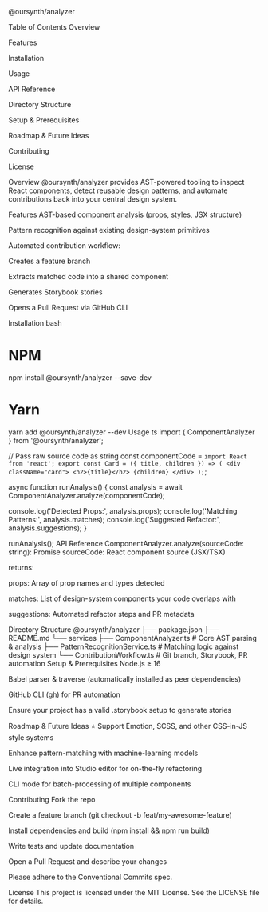 @oursynth/analyzer

Table of Contents
Overview

Features

Installation

Usage

API Reference

Directory Structure

Setup & Prerequisites

Roadmap & Future Ideas

Contributing

License

Overview
@oursynth/analyzer provides AST-powered tooling to inspect React components, detect reusable design patterns, and automate contributions back into your central design system.

Features
AST-based component analysis (props, styles, JSX structure)

Pattern recognition against existing design-system primitives

Automated contribution workflow:

Creates a feature branch

Extracts matched code into a shared component

Generates Storybook stories

Opens a Pull Request via GitHub CLI

Installation
bash
# NPM
npm install @oursynth/analyzer --save-dev

# Yarn
yarn add @oursynth/analyzer --dev
Usage
ts
import { ComponentAnalyzer } from '@oursynth/analyzer';

// Pass raw source code as string
const componentCode = `
  import React from 'react';
  export const Card = ({ title, children }) => (
    <div className="card">
      <h2>{title}</h2>
      {children}
    </div>
  );
`;

async function runAnalysis() {
  const analysis = await ComponentAnalyzer.analyze(componentCode);

  console.log('Detected Props:', analysis.props);
  console.log('Matching Patterns:', analysis.matches);
  console.log('Suggested Refactor:', analysis.suggestions);
}

runAnalysis();
API Reference
ComponentAnalyzer.analyze(sourceCode: string): Promise<AnalysisResult>
sourceCode: React component source (JSX/TSX)

returns:

props: Array of prop names and types detected

matches: List of design-system components your code overlaps with

suggestions: Automated refactor steps and PR metadata

Directory Structure
@oursynth/analyzer
├── package.json
├── README.md
└── services
    ├── ComponentAnalyzer.ts        # Core AST parsing & analysis
    ├── PatternRecognitionService.ts # Matching logic against design system
    └── ContributionWorkflow.ts      # Git branch, Storybook, PR automation
Setup & Prerequisites
Node.js ≥ 16

Babel parser & traverse (automatically installed as peer dependencies)

GitHub CLI (gh) for PR automation

Ensure your project has a valid .storybook setup to generate stories

Roadmap & Future Ideas ⭐️
Support Emotion, SCSS, and other CSS-in-JS style systems

Enhance pattern-matching with machine-learning models

Live integration into Studio editor for on-the-fly refactoring

CLI mode for batch-processing of multiple components

Contributing
Fork the repo

Create a feature branch (git checkout -b feat/my-awesome-feature)

Install dependencies and build (npm install && npm run build)

Write tests and update documentation

Open a Pull Request and describe your changes

Please adhere to the Conventional Commits spec.

License
This project is licensed under the MIT License. See the LICENSE file for details.

